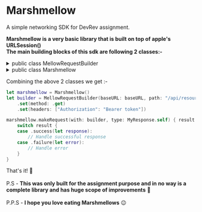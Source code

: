 # Marshmellow
A simple networking SDK for DevRev assignment.

**Marshmellow is a very basic library that is built on top of apple's URLSession()**<br>
**The main building blocks of this sdk are following 2 classes:-**

<details>
<summary>public class MellowRequestBuilder</summary>
  <br>
This class is responsible for building URL requests based on provided parameters.
  <br><br>
Key parameters include:
  <br>
  <br><b> - init: Initializes a request builder with base URL, path, and optional parameters.</b>
  <br> - Methods to set various request attributes such as method, path, scheme, headers, and parameters. 
  <br> - buildRequest(): Constructs a URL request based on the provided parameters and returns it along with any potential errors.
  <br><br>

  
  ``` swift
          let builder = MellowRequestBuilder(
            baseURL: URL(string: urlString),
            path: requestEndpoint,
            method: method,
            scheme: scheme,
            headers: headers
        )
  ```
</details>

<details>
<summary>public class Marshmellow</summary>
  <br>
This class conforms to the MellowNetworkProtocol protocol and provides implementation for making network requests. It includes methods to set the key decoding strategy and make requests using the provided builder. 
  <br><br>

  
  ``` swift
          Marshmellow().makeRequest(with: builder, type: T.self, completion: completion)
  ```
</details>

Combining the above 2 classes we get :-
``` swift
let marshmellow = Marshmellow()
let builder = MellowRequestBuilder(baseURL: baseURL, path: "/api/resource")
    .set(method: .get)
    .set(headers: ["Authorization": "Bearer token"])

marshmellow.makeRequest(with: builder, type: MyResponse.self) { result in
    switch result {
    case .success(let response):
        // Handle successful response
    case .failure(let error):
        // Handle error
    }
}
```

That's it! 🥂 <br><br>
P.S - **This was only built for the assignment purpose and in no way is a complete library and has huge scope of improvements** 😬 <br><br> 
P.P.S - **I hope you love eating Marshmellows** 😉
